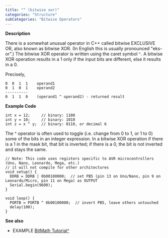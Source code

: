 ```yaml
---
title: "^ (bitwise xor)"
categories: "Structure"
subCategories: "Bitwise Operators"
---
```


**Description**

There is a somewhat unusual operator in C++ called bitwise EXCLUSIVE OR,
also known as bitwise XOR. (In English this is usually pronounced
"eks-or".) The bitwise XOR operator is written using the caret symbol
`^`. A bitwise XOR operation results in a 1 only if the input bits are
different, else it results in a 0.

Precisely,

    0  0  1  1    operand1
    0  1  0  1    operand2
    ----------
    0  1  1  0    (operand1 ^ operand2) - returned result

**Example Code**

    int x = 12;     // binary: 1100
    int y = 10;     // binary: 1010
    int z = x ^ y;  // binary: 0110, or decimal 6

The ^ operator is often used to toggle (i.e. change from 0 to 1, or 1 to
0) some of the bits in an integer expression. In a bitwise XOR operation
if there is a 1 in the mask bit, that bit is inverted; if there is a 0,
the bit is not inverted and stays the same.

    // Note: This code uses registers specific to AVR microcontrollers (Uno, Nano, Leonardo, Mega, etc.)
    // it will not compile for other architectures
    void setup() {
      DDRB = DDRB | 0b00100000;  // set PB5 (pin 13 on Uno/Nano, pin 9 on Leonardo/Micro, pin 11 on Mega) as OUTPUT
      Serial.begin(9600);
    }

    void loop() {
      PORTB = PORTB ^ 0b00100000;  // invert PB5, leave others untouched
      delay(100);
    }

**See also**

-   EXAMPLE [BitMath
    Tutorial^](https://www.arduino.cc/playground/Code/BitMath)

